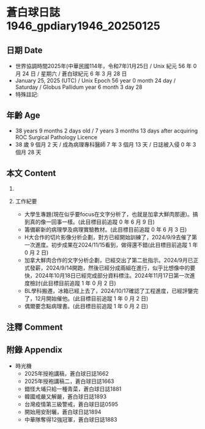 [_metadata_:encoding]: - "utf-8"
[_metadata_:language]: - "zh-Hant-TW"
[_metadata_:fileformat]: - "markdown"
[_metadata_:MIME_type]: - "text/plain"
[_metadata_:markdown_version]: - "commonmark version 0.30"
[_metadata_:markdown_spec]: - "https://spec.commonmark.org/0.30/"

# 蒼白球日誌1946_gpdiary1946_20250125 #

## 日期 Date ##

* 世界協調時間2025年(中華民國114年，令和7年)1月25日 / Unix 紀元 56 年 0 月 24 日 / 星期六 / 蒼白球紀元 6 年 3 月 28 日
* January 25, 2025 (UTC) / Unix Epoch 56 year 0 month 24 day / Saturday / Globus Pallidum year 6 month 3 day 28
* 特殊註記:

## 年齡 Age ##

* 38 years 9 months 2 days old / 7 years 3 months 13 days after acquiring ROC Surgical Pathology Licence
* 38 歲 9 個月 2 天 / 成為病理專科醫師 7 年 3 個月 13 天 / 日誌被入侵 0 年 3 個月 28 天

## 本文 Content ##

1. 

2. 工作紀要

    - 大學生專題(現在似乎要focus在文字分析了，也就是加拿大鮮肉那邊)。搞到真的像一回事一樣。(此目標目前追蹤 0 年 6 月 9 日)
    - 籌備嶄新的病理學及病理實驗教材。(此目標目前追蹤 0 年 6 月 3 日)
    - H大合作的切片影像分析企劃，對方已經開始訓練了，2024/9/9去催了第一次進度。初步成果在2024/11/15看到，做得還不錯(此目標目前追蹤 1 年 0 月 2 日)
    - 加拿大鮮肉合作的文字分析企劃，已經交出了第二批指示。2024/9月已正式發薪，2024/9/14開跑，然後已經分成兩組在進行，似乎比想像中的要快，2024年10月18日已經完成部分資料標注。2024年11月17日第一次進度檢討(此目標目前追蹤 1 年 0 月 2 日)
    - BL學科搬遷，冰箱已經上去了，2024/10/17確認了工程進度，已經評鑒完了，12月開始催他。(此目標目前追蹤 1 年 0 月 2 日)
    - 偶爾要念點病理書。(此目標目前追蹤 1 年 0 月 2 日)

## 注釋 Comment ##


## 附錄 Appendix ##

* 時光機
    - 2025年授袍講稿，蒼白球日誌1662
    - 2025年授袍講稿二，蒼白球日誌1663
    - 錯怪大埔只給一種青菜，蒼白球日誌1881
    - 韓國戒嚴又解嚴，蒼白球日誌1893
    - 台灣疫情第三級警戒，蒼白球日誌0595
    - 開始用安耐曬，蒼白球日誌1894
    - 中華隊奪得12強冠軍，蒼白球日誌1883
